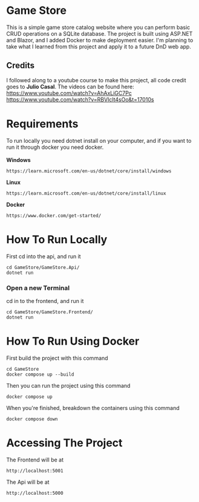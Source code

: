 # Game Store
This is a simple game store catalog website where you can perform basic CRUD operations on a SQLite database. The project is built using ASP.NET and Blazor, and I added Docker to make deployment easier. I'm planning to take what I learned from this project and apply it to a future DnD web app.

## Credits 
I followed along to a youtube course to make this project, all code credit goes to **Julio Casal**. The videos can be found here:   
https://www.youtube.com/watch?v=AhAxLiGC7Pc  
https://www.youtube.com/watch?v=RBVIclt4sOo&t=17010s  

# Requirements
To run locally you need dotnet install on your computer, and if you want to run it through docker you need docker.<br><br>
**Windows**
```console
https://learn.microsoft.com/en-us/dotnet/core/install/windows
```
**Linux**
```console
https://learn.microsoft.com/en-us/dotnet/core/install/linux
```
**Docker**
```console
https://www.docker.com/get-started/
```  
# How To Run Locally 
First cd into the api, and run it
```console
cd GameStore/GameStore.Api/
dotnet run
```
### Open a new Terminal  
cd in to the frontend, and run it
```console
cd GameStore/GameStore.Frontend/
dotnet run
````
# How To Run Using Docker
First build the project with this command
```console
cd GameStore
docker compose up --build
````
Then you can run the project using this command
```console
docker compose up
````
When you're finished, breakdown the containers using this command
```console
docker compose down
````
# Accessing The Project
The Frontend will be at
```console
http://localhost:5001
````
The Api will be at 
```console
http://localhost:5000
````  
